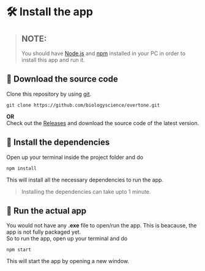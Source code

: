 # 🛠️ Install the app
> ## NOTE:  
> You should have [Node.js](https://nodejs.org) and [npm](https://www.npmjs.com/) installed in your PC in order to install this app and run it.

## 💠 Download the source code
Clone this repository by using [git](https://git-scm.com/).
```
git clone https://github.com/biologyscience/overtone.git
```
**OR**  
Check out the [Releases](https://github.com/biologyscience/overtone/releases) and download the source code of the latest version.
## 💠 Install the dependencies
Open up your terminal inside the project folder and do
```
npm install
```
This will install all the necessary dependencies to run the app.
> Installing the dependencies can take upto 1 minute.
## 💠 Run the actual app
You would not have any **.exe** file to open/run the app. This is beacause, the app is not fully packaged yet.  
So to run the app, open up your terminal and do
```
npm start
```
This will start the app by opening a new window.
